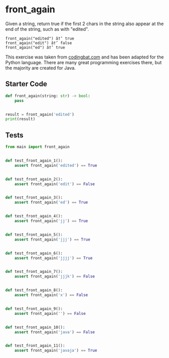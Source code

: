 # front_again





Given a string, return true if the first 2 chars in the string also appear at the end of the string, such as with "edited".

```
front_again("edited") â†’ true
front_again("edit") â†’ false
front_again("ed") â†’ true
```

This exercise was taken from [codingbat.com](https://codingbat.com/prob/p196652) and has been adapted for the Python language. There are many great programming exercises there, but the majority are created for Java.

## Starter Code
```python
def front_again(string: str) -> bool:
    pass


result = front_again('edited')
print(result)
```

## Tests
```python
from main import front_again


def test_front_again_1():
    assert front_again('edited') == True


def test_front_again_2():
    assert front_again('edit') == False


def test_front_again_3():
    assert front_again('ed') == True


def test_front_again_4():
    assert front_again('jj') == True


def test_front_again_5():
    assert front_again('jjj') == True


def test_front_again_6():
    assert front_again('jjjj') == True


def test_front_again_7():
    assert front_again('jjjk') == False


def test_front_again_8():
    assert front_again('x') == False


def test_front_again_9():
    assert front_again('') == False


def test_front_again_10():
    assert front_again('java') == False


def test_front_again_11():
    assert front_again('javaja') == True
```
